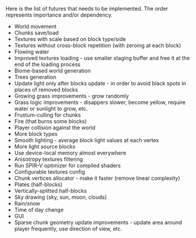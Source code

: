 Here is the list of futures that needs to be implemented.
The order represents importance and/or dependency.
* World movement
* Chunks save/load
* Textures with scale based on block type/side
* Textures without cross-block repetition (with zeroing at each block)
* Flowing water
* Improved textures loading - use smaller staging buffer and free it at the end of the loading process
* Biome-based world generation
* Trees generation
* Update light only after blocks update - in order to avoid black spots in places of removed blocks
* Growing grass improvements - grow randomly
* Grass logic improvements - disappers slower, become yellow, require water or sunlight to grow, etc.
* Frustum-culling for chunks
* Fire (that burns some blocks)
* Player collision against the world
* More block types
* Smooth lighting - average block light values at each vertex
* More light source blocks
* Use device-local memory almost everywhere
* Anisotropy textures filtering
* Run SPIR-V optimizer for compiled shaders
* Configurable textures config
* Chunk vertices allocator - make it faster (remove linear complexity)
* Plates (half-blocks)
* Vertically-splitted half-blocks
* Sky drawing (sky, sun, moon, clouds)
* Rain/snow
* Time of day change
* GUI
* Sparse chunk geometry update improvements - update area around player frequently, use direction of view, etc.
